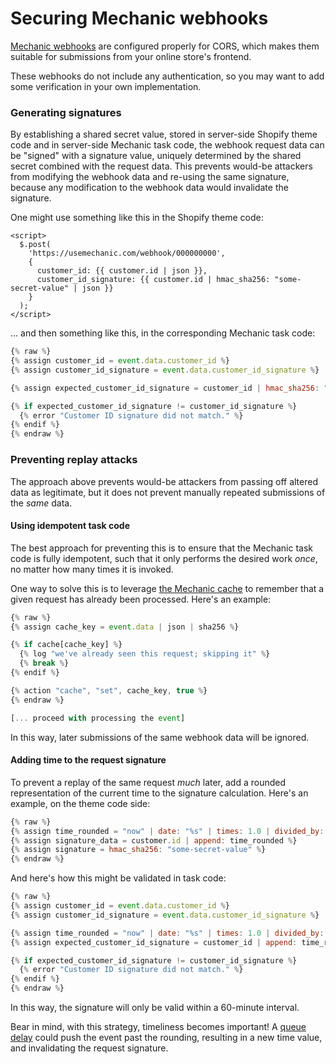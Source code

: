 # Securing Mechanic webhooks

[Mechanic webhooks](../platform/webhooks.md) are configured properly for CORS, which makes them suitable for submissions from your online store's frontend.

These webhooks do not include any authentication, so you may want to add some verification in your own implementation.

### Generating signatures

By establishing a shared secret value, stored in server-side Shopify theme code and in server-side Mechanic task code, the webhook request data can be "signed" with a signature value, uniquely determined by the shared secret combined with the request data. This prevents would-be attackers from modifying the webhook data and re-using the same signature, because any modification to the webhook data would invalidate the signature.

One might use something like this in the Shopify theme code:

```markup
<script>
  $.post(
    'https://usemechanic.com/webhook/000000000',
    {
      customer_id: {{ customer.id | json }},
      customer_id_signature: {{ customer.id | hmac_sha256: "some-secret-value" | json }}
    }
  );
</script>
```

... and then something like this, in the corresponding Mechanic task code:

```javascript
{% raw %}
{% assign customer_id = event.data.customer_id %}
{% assign customer_id_signature = event.data.customer_id_signature %}

{% assign expected_customer_id_signature = customer_id | hmac_sha256: "some-secret-value" %}

{% if expected_customer_id_signature != customer_id_signature %}
  {% error "Customer ID signature did not match." %}
{% endif %}
{% endraw %}
```

### Preventing replay attacks

The approach above prevents would-be attackers from passing off altered data as legitimate, but it does not prevent manually repeated submissions of the _same_ data.

#### Using idempotent task code

The best approach for preventing this is to ensure that the Mechanic task code is fully idempotent, such that it only performs the desired work _once_, no matter how many times it is invoked.

One way to solve this is to leverage [the Mechanic cache](../platform/cache/) to remember that a given request has already been processed. Here's an example:

```javascript
{% raw %}
{% assign cache_key = event.data | json | sha256 %}

{% if cache[cache_key] %}
  {% log "we've already seen this request; skipping it" %}
  {% break %}
{% endif %}

{% action "cache", "set", cache_key, true %}
{% endraw %}

[... proceed with processing the event]
```

In this way, later submissions of the same webhook data will be ignored.

#### Adding time to the request signature

To prevent a replay of the same request _much_ later, add a rounded representation of the current time to the signature calculation. Here's an example, on the theme code side:

```javascript
{% raw %}
{% assign time_rounded = "now" | date: "%s" | times: 1.0 | divided_by: 60 | round %}
{% assign signature_data = customer.id | append: time_rounded %}
{% assign signature = hmac_sha256: "some-secret-value" %}
{% endraw %}
```

And here's how this might be validated in task code:

```javascript
{% raw %}
{% assign customer_id = event.data.customer_id %}
{% assign customer_id_signature = event.data.customer_id_signature %}

{% assign time_rounded = "now" | date: "%s" | times: 1.0 | divided_by: 60 | round %}
{% assign expected_customer_id_signature = customer_id | append: time_rounded | hmac_sha256: "some-secret-value" %}

{% if expected_customer_id_signature != customer_id_signature %}
  {% error "Customer ID signature did not match." %}
{% endif %}
{% endraw %}
```

In this way, the signature will only be valid within a 60-minute interval.

Bear in mind, with this strategy, timeliness becomes important! A [queue delay](../faq/why-are-my-tasks-delayed-or-not-running.md) could push the event past the rounding, resulting in a new time value, and invalidating the request signature.
